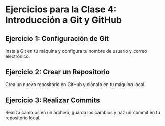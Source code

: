 # Ejercicios para la Clase 4: Introducción a Git y GitHub

## Ejercicio 1: Configuración de Git
Instala Git en tu máquina y configura tu nombre de usuario y correo electrónico.

## Ejercicio 2: Crear un Repositorio
Crea un nuevo repositorio en GitHub y clónalo en tu máquina local.

## Ejercicio 3: Realizar Commits
Realiza cambios en un archivo, guarda los cambios y haz un commit en tu repositorio local.
